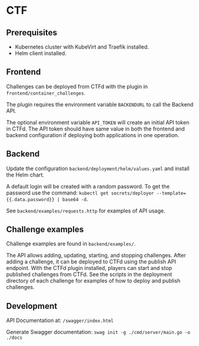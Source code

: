 
# CTF

## Prerequisites

- Kubernetes cluster with KubeVirt and Traefik installed.
- Helm client installed.

## Frontend

Challenges can be deployed from CTFd with the plugin in `frontend/container_challenges`.

The plugin requires the environment variable `BACKENDURL` to call the Backend API.

The optional environment variable `API_TOKEN` will create an initial API token in CTFd. The API token should have same value in both the frontend and backend configuration if deploying both applications in one operation.

## Backend

Update the configuration `backend/deployment/helm/values.yaml` and install the Helm chart.

A default login will be created with a random password. To get the password use the command: `kubectl get secrets/deployer --template={{.data.password}} | base64 -d`.

See `backend/examples/requests.http` for examples of API usage.

## Challenge examples

Challenge examples are found in `backend/examples/`.

The API allows adding, updating, starting, and stopping challenges. After adding a challenge, it can be deployed to CTFd using the publish API endpoint. With the CTFd plugin installed, players can start and stop published challenges from CTFd. See the scripts in the deployment directory of each challenge for examples of how to deploy and publish challenges.

## Development

API Documentation at: `/swagger/index.html`

Generate Swagger documentation: `swag init -g ./cmd/server/main.go -o ./docs`

